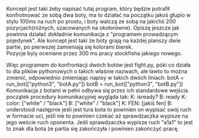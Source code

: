 Koncept jest taki żeby napisać tutaj program, który będzie potrafił konfrotnować ze sobą dwa boty, ma to działać na początku jakoś głupio w stylu 100ms na ruch po prostu, i boty walczą ze sobą na jakichś 200 pozycjach(różnych, szacowanych na okołorówne). Opiszę jeszcze jak powinna działać dokładnie komunikacja z "programem prowadzącym pojedynek". Ale koncept jest taki że boty grają na każdej planszy dwie partie, po pierwszej zamieniają się kolorami bierek.  
Pozycje byly oceniane przez 300 ms pracy stockfisha jakiego nowego.


Więc programem do konfrontacji dwóch botów jest fight.py, póki co działa to dla plików pythonowych o takich właśnie nazwach, ale ławto to można zmienić, odpowiednio zmieniając napisy w takich dwóch liniach: 
	botA = run_bot(["python3", "botA.py"])
    	botB = run_bot(["python3", "botB.py"])
Komunikacja z botami w pełni odbywa się przez ich standardowe wejścia. 
początek procedury komunikacyjnej wygląda tak: 
K: isready? 
B: ready
K: color: ["white" / "black"] 
B: ["white" / "black"]
K: FEN: [jakiś fen] 
B: understood 
następnie jeśli jest tura bota to powinien on wypisać swój ruch w formacie uci, jeśli nie to powinien czekać aż sprawdzaczka wypisze na jego weście ruch oponenta. Jeśli sprawdzaczka wypisze ruch "a1a1" to jest to znak dla bota że partia się zakończyła i powinien zakończyć pracę. 
 
